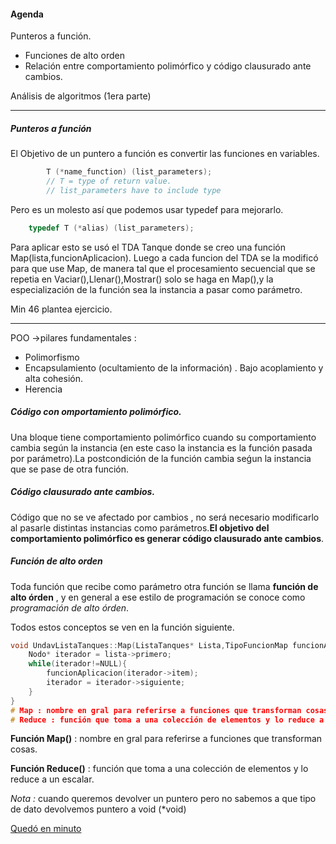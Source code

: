 #### Agenda 
 Punteros a función.
- Funciones de alto orden
- Relación entre comportamiento polimórfico y código clausurado ante cambios.

Análisis de algoritmos (1era parte)

***
##### Punteros a función
El Objetivo de un puntero a función es convertir las funciones en variables.

```cpp
		T (*name_function) (list_parameters);
		// T = type of return value.
		// list_parameters have to include type
```
 Pero es un molesto así que podemos usar typedef para mejorarlo.
 
```cpp
	typedef T (*alias) (list_parameters);
```
Para aplicar esto se usó el TDA Tanque donde se creo una función Map(lista,funcionAplicacion).
Luego a cada funcion del TDA se la modificó para que use Map, de manera tal que el procesamiento secuencial que se repetia en Vaciar(),Llenar(),Mostrar() solo se haga en Map(),y la especialización de la función sea la instancia a pasar como parámetro.

Min 46 plantea ejercicio.

***

POO ->pilares fundamentales :
- Polimorfismo
- Encapsulamiento (ocultamiento de la información) . Bajo acoplamiento y alta cohesión.
- Herencia

##### Código con omportamiento polimórfico.
Una bloque tiene comportamiento polimórfico cuando su comportamiento cambia según la instancia (en este caso la instancia es la función pasada por parámetro).La postcondición de la función cambia seǵun la instancia que se pase de otra función.

##### Código clausurado ante cambios.
Código que no se ve afectado por cambios , no será necesario modificarlo al pasarle distintas instancias como parámetros.**El objetivo del comportamiento polimórfico es generar código clausurado ante cambios**.

##### Función de alto orden
Toda función que recibe como parámetro otra función se llama **función de alto órden** , y en general a ese estilo de programación se conoce como *programación de alto órden*.

Todos estos conceptos se ven en la función siguiente.

```cpp
void UndavListaTanques::Map(ListaTanques* Lista,TipoFuncionMap funcionAplicacion){
	Nodo* iterador = lista->primero;
	while(iterador!=NULL){
		funcionAplicacion(iterador->item);
		iterador = iterador->siguiente;
	}
}	
# Map : nombre en gral para referirse a funciones que transforman cosas.
# Reduce : función que toma a una colección de elementos y lo reduce a un escalar.
```
**Función Map()** : nombre en gral para referirse a funciones que transforman cosas.

**Función Reduce()** : función que toma a una colección de elementos y lo reduce a un escalar.

*Nota :* cuando queremos devolver un puntero pero no sabemos a que tipo de dato devolvemos puntero a void (*void)

[Quedó en minuto](https://youtu.be/UoUgeMslNgc?t=3643)
